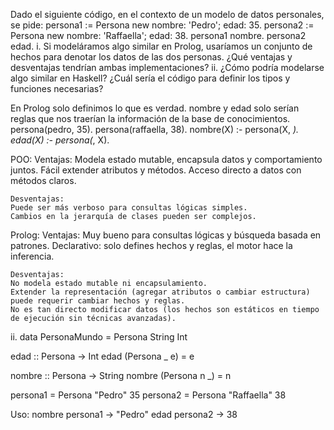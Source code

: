 Dado el siguiente código, en el contexto de un modelo de datos personales, se pide:
persona1 := Persona new nombre: 'Pedro'; edad: 35.
persona2 := Persona new nombre: 'Raffaella'; edad: 38.
persona1 nombre.
persona2 edad.
i. Si modeláramos algo similar en Prolog, usaríamos un conjunto de hechos para denotar los datos de las dos
personas. ¿Qué ventajas y desventajas tendrían ambas implementaciones?
ii. ¿Cómo podría modelarse algo similar en Haskell? ¿Cuál sería el código para definir los tipos y funciones
necesarias?

En Prolog solo definimos lo que es verdad. nombre y edad solo serían reglas que nos traerían la información de la base de conocimientos.
persona(pedro, 35).
persona(raffaella, 38).
nombre(X) :- persona(X, _).
edad(X) :- persona(_, X).

POO:
    Ventajas:
    Modela estado mutable, encapsula datos y comportamiento juntos.
    Fácil extender atributos y métodos.
    Acceso directo a datos con métodos claros.

    Desventajas:
    Puede ser más verboso para consultas lógicas simples.
    Cambios en la jerarquía de clases pueden ser complejos.

Prolog:
    Ventajas:
    Muy bueno para consultas lógicas y búsqueda basada en patrones.
    Declarativo: solo defines hechos y reglas, el motor hace la inferencia.

    Desventajas:
    No modela estado mutable ni encapsulamiento.
    Extender la representación (agregar atributos o cambiar estructura) puede requerir cambiar hechos y reglas.
    No es tan directo modificar datos (los hechos son estáticos en tiempo de ejecución sin técnicas avanzadas).


ii. data PersonaMundo = Persona String Int


edad :: Persona -> Int
edad (Persona _ e) = e

nombre :: Persona -> String
nombre (Persona n _) = n


persona1 = Persona "Pedro" 35
persona2 = Persona "Raffaella" 38

Uso:
nombre persona1 -> "Pedro"
edad persona2 -> 38